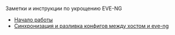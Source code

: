 Заметки и инструкции по укрощению EVE-NG
- [Начало работы](begin.md)
- [Синхронизация и разливка конфигов между хостом и eve-ng](deploy.md)